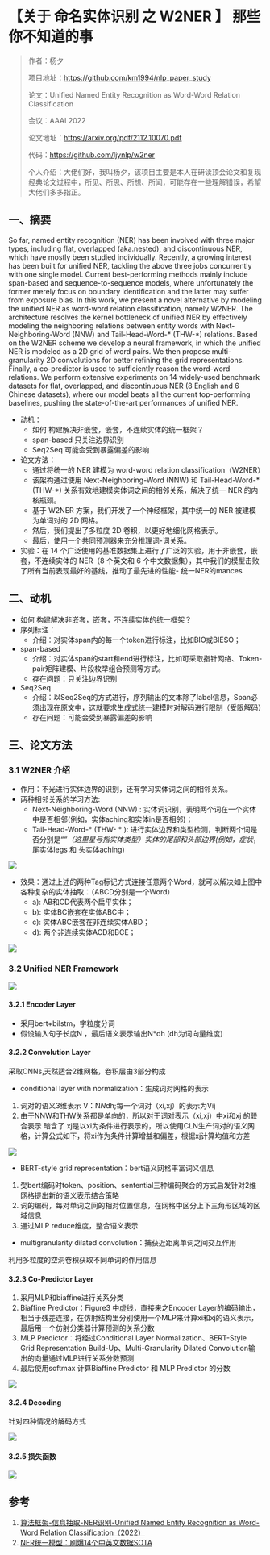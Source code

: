 # 【关于 命名实体识别 之 W2NER 】 那些你不知道的事

> 作者：杨夕
> 
> 项目地址：https://github.com/km1994/nlp_paper_study
> 
> 论文：Unified Named Entity Recognition as Word-Word Relation Classification
> 
> 会议：AAAI 2022
> 
> 论文地址：https://arxiv.org/pdf/2112.10070.pdf
> 
> 代码：https://github.com/ljynlp/w2ner
> 
> 个人介绍：大佬们好，我叫杨夕，该项目主要是本人在研读顶会论文和复现经典论文过程中，所见、所思、所想、所闻，可能存在一些理解错误，希望大佬们多多指正。

## 一、摘要

So far, named entity recognition (NER) has been involved with three major types, including flat, overlapped (aka.nested), and discontinuous NER, which have mostly been studied individually. Recently, a growing interest has been built for unified NER, tackling the above three jobs concurrently with one single model. Current best-performing methods mainly include span-based and sequence-to-sequence models, where unfortunately the former merely focus on boundary identification and the latter may suffer from exposure bias. In this work, we present a novel alternative by modeling the unified NER as word-word relation classification, namely W2NER. The architecture resolves the kernel bottleneck of unified NER by effectively modeling the neighboring relations between entity words with Next-Neighboring-Word (NNW) and Tail-Head-Word-* (THW-*) relations. Based on the W2NER scheme we develop a neural framework, in which the unified NER is modeled as a 2D grid of word pairs. We then propose multi-granularity 2D convolutions for better refining the grid representations. Finally, a co-predictor is used to sufficiently reason the word-word relations. We perform extensive experiments on 14 widely-used benchmark datasets for flat, overlapped, and discontinuous NER (8 English and 6 Chinese datasets), where our model beats all the current top-performing baselines, pushing the state-of-the-art performances of unified NER.

- 动机：
  - 如何 构建解决非嵌套，嵌套，不连续实体的统一框架？
  - span-based 只关注边界识别 
  - Seq2Seq 可能会受到暴露偏差的影响
- 论文方法：
  - 通过将统一的 NER 建模为 word-word relation classification（W2NER）
  - 该架构通过使用 Next-Neighboring-Word (NNW) 和 Tail-Head-Word-* (THW-*) 关系有效地建模实体词之间的相邻关系，解决了统一 NER 的内核瓶颈。
  - 基于 W2NER 方案，我们开发了一个神经框架，其中统一的 NER 被建模为单词对的 2D 网格。
  - 然后，我们提出了多粒度 2D 卷积，以更好地细化网格表示。
  - 最后，使用一个共同预测器来充分推理词-词关系。
- 实验：在 14 个广泛使用的基准数据集上进行了广泛的实验，用于非嵌套，嵌套，不连续实体的 NER（8 个英文和 6 个中文数据集），其中我们的模型击败了所有当前表现最好的基线，推动了最先进的性能- 统一NER的mances

## 二、动机

- 如何 构建解决非嵌套，嵌套，不连续实体的统一框架？
- 序列标注： 
  - 介绍：对实体span内的每一个token进行标注，比如BIO或BIESO；
- span-based 
  - 介绍：对实体span的start和end进行标注，比如可采取指针网络、Token-pair矩阵建模、片段枚举组合预测等方式。
  - 存在问题：只关注边界识别 
- Seq2Seq 
  - 介绍：以Seq2Seq的方式进行，序列输出的文本除了label信息，Span必须出现在原文中，这就要求生成式统一建模时对解码进行限制（受限解码）
  - 存在问题：可能会受到暴露偏差的影响

## 三、论文方法

### 3.1 W2NER 介绍

- 作用：不光进行实体边界的识别，还有学习实体词之间的相邻关系。
- 两种相邻关系的学习方法:
  - Next-Neighboring-Word (NNW) : 实体词识别，表明两个词在一个实体中是否相邻(例如，实体aching和实体in是否相邻)；
  - Tail-Head-Word-* (THW- * ): 进行实体边界和类型检测，判断两个词是否分别是“*”（这里星号指实体类型）实体的尾部和头部边界(例如，症状*，尾实体legs 和 头实体aching)

![](img/微信截图_20220309133446.png)

- 效果：通过上述的两种Tag标记方式连接任意两个Word，就可以解决如上图中各种复杂的实体抽取：（ABCD分别是一个Word）
  - a): AB和CD代表两个扁平实体；
  - b): 实体BC嵌套在实体ABC中；
  - c): 实体ABC嵌套在非连续实体ABD；
  - d): 两个非连续实体ACD和BCE；

![](img/微信截图_20220309133614.png)

### 3.2 Unified NER Framework

![](img/微信截图_20220309134009.png)

#### 3.2.1 Encoder Layer

- 采用bert+bilstm，字粒度分词
- 假设输入句子长度N ，最后语义表示输出N*dh (dh为词向量维度)
  
#### 3.2.2 Convolution Layer

采取CNNs,天然适合2维网格，卷积层由3部分构成

- conditional layer with normalization：生成词对网格的表示

1. 词对的语义3维表示 V：N*N*dh;每一个词对（xi,xj）的表示为Vij
2. 由于NNW和THW关系都是单向的，所以对于词对表示（xi,xj）中xi和xj 的联合表示 暗含了 xj是以xi为条件进行表示的，所以使用CLN生产词对的语义网格，计算公式如下，将xi作为条件计算增益和偏差，根据xj计算均值和方差

![](img/微信截图_20220309134306.png)

- BERT-style grid representation：bert语义网格丰富词义信息

1. 受bert编码时token、position、sentential三种编码聚合的方式启发针对2维网格提出新的语义表示结合策略
2. 词的编码，每对单词之间的相对位置信息，在网格中区分上下三角形区域的区域信息
3. 通过MLP reduce维度，整合语义表示

- multigranularity dilated convolution：捕获近距离单词之间交互作用

利用多粒度的空洞卷积获取不同单词的作用信息

#### 3.2.3 Co-Predictor Layer

1. 采用MLP和biaffine进行关系分类
2. Biaffine Predictor：Figure3 中虚线，直接来之Encoder Layer的编码输出，相当于残差连接，在仿射结构里分别使用一个MLP来计算xi和xj的语义表示，最后用一个仿射分类器计算预测的关系分数
3. MLP Predictor：将经过Conditional Layer Normalization、BERT-Style Grid Representation Build-Up、Multi-Granularity Dilated Convolution输出的向量通过MLP进行关系分数预测
4. 最后使用softmax 计算Biaffine Predictor 和 MLP Predictor 的分数

![](img/微信截图_20220309134446.png)

#### 3.2.4 Decoding

针对四种情况的解码方式

![](img/微信截图_20220309134530.png)

#### 3.2.5 损失函数

![](img/微信截图_20220309134601.png)


## 参考

1. [算法框架-信息抽取-NER识别-Unified Named Entity Recognition as Word-Word Relation Classification（2022）](https://zhuanlan.zhihu.com/p/473742306)
2. [NER统一模型：刷爆14个中英文数据SOTA](https://zhuanlan.zhihu.com/p/476746322)